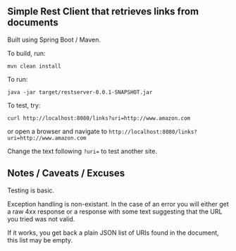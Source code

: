 ## Simple Rest Client that retrieves links from documents ##

Built using Spring Boot / Maven.

To build, run:

`mvn clean install`

To run:

`java -jar target/restserver-0.0.1-SNAPSHOT.jar`

To test, try:

`curl http://localhost:8080/links?uri=http://www.amazon.com`

or open a browser and navigate to `http://localhost:8080/links?uri=http://www.amazon.com`

Change the text following `?uri=` to test another site.

## Notes / Caveats / Excuses ##
Testing is basic.

Exception handling is non-existant. In the case of an error you will either get a raw 4xx response or a response with some text suggesting that the URL you tried was not valid.

If it works, you get back a plain JSON list of URIs found in the document, this list may be empty.
